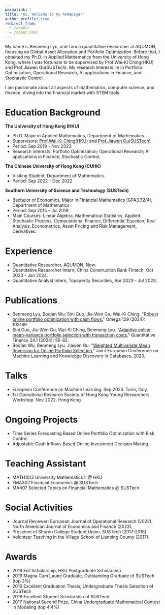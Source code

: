 ```yaml
---
permalink: /
title: "Hi, Welcome to my homepage!"
author_profile: true
redirect_from: 
  - /about/
  - /about.html
---
```


My name is Benmeng Lyu, and I am a quantitative researcher at AQUMON, focusing on Global Asset Allocation and Portfolio Optimization. Before that, I obtained my Ph.D. in Applied Mathematics from the University of Hong Kong, where I was fortunate to be supervised by Prof.Wai-Ki Ching(HKU) and Prof.Jiawen Gu(SUSTech). My research interests lie in Portfolio Optimization, Operational Research, AI applications in Finance, and Stochastic Control.

I am passionate about all aspects of mathematics, computer science, and finance, diving into the financial market with STEM tools.

Education Background
======
**The University of Hong Kong (HKU)**

* Ph.D. Major in Applied Mathematics, Department of Mathematics.
* Supervisors: [Prof.Wai-Ki Ching(HKU)](https://hkumath.hku.hk/~wkc/) and [Prof.Jiawen Gu(SUSTech)](https://math.sustech.edu.cn/e/gujiawen)
* Period: Sep 2019 - Nov 2023
* Research Interests: Portfolio Optimization; Operational Research; AI applications in Finance; Stochastic Control.

**The Chinese University of Hong Kong (CUHK)**

* Visiting Student, Department of Mathematics.
* Period: Sep 2022 - Dec 2022

**Southern University of Science and Technology (SUSTech)**

* Bachelor of Economics, Major in Financial Mathematics (GPA3.72/4), Department of Mathematics
* Period: Sep 2015 - Jul 2019
* Main Courses: Linear Algebra, Mathematical Statistics, Applied Stochastic Process, Computational Finance, Differential Equation, Real Analysis, Econometrics, Asset Pricing and Risk Management, Derivatives.

Experience
======
* Quantitative Researcher, AQUMON, Now.
* Quantitative Researcher Intern, China Construction Bank Fintech, Oct 2023 - Jan 2024.
* Quantitative Analyst Intern, Topsperity Securities, Apr 2023 - Jul 2023.

Publications
======
* Benmeng Lyu, Boqian Wu, Sini Guo, Jia-Wen Gu, Wai-Ki Ching. "[Robust online portfolio optimization with cash flows.](https://www.sciencedirect.com/science/article/abs/pii/S0305048324001348)" Omega 129 (2024): 103169.
* Sini Guo, Jia-Wen Gu, Wai-Ki Ching, Benmeng Lyu. "[Adaptive online mean-variance portfolio selection with transaction costs.](https://www.tandfonline.com/doi/abs/10.1080/14697688.2023.2287134)" Quantitative Finance 24.1 (2024): 59-82.
* Boqian Wu, Benmeng Lyu, Jiawen Gu. "[Weighted Multivariate Mean Reversion for Online Portfolio Selection.](https://link.springer.com/chapter/10.1007/978-3-031-43424-2_16)" Joint European Conference on Machine Learning and Knowledge Discovery in Databases, 2023.

Talks
======
* European Conference on Machine Learning. Sep 2023. Turin, Italy.
* 1st Operational Research Society of Hong Kong Young Researchers Workshop. Nov 2022. Hong Kong

Ongoing Projects
======
* Time Series Forecasting Based Online Portfolio Optimization with Risk Control.
* Adjustable Cash Inflows Based Online Investment Decision Making.


Teaching Assistant
======
* MATH1013 University Mathematics II @ HKU
* FMA302 Financial Economics @ SUSTech
* MA407 Selected Topics on Financial Mathematics @ SUSTech
  
Social Activities
======
* Journal Reviewer: European Journal of Operational Research (2022), North American Journal of Economics and Finance (2023).
* President of Shuren College Student Union, SUSTech (2017-2018).
* Volunteer Teaching in the Village School of Lianping County (2017).

Awards
======
* 2019 Full Scholarship, HKU Postgraduate Scholarship 
* 2019 Magna Cum Laude Graduate, Outstanding Graduate of SUSTech (top 3%)
* 2019 Excellent Graduation Thesis, Undergraduate Thesis Selection of SUSTech
* 2018 Excellent Student Scholarship of SUSTech
* 2017 National Second Prize, China Undergraduate Mathematical Contest in Modeling (top 4.4%)
